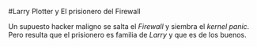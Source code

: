 #Larry Plotter y El prisionero del Firewall

Un supuesto hacker maligno se salta el *Firewall* y siembra el *kernel panic*.
Pero resulta que el prisionero es familia de *Larry* y que es de los buenos.
